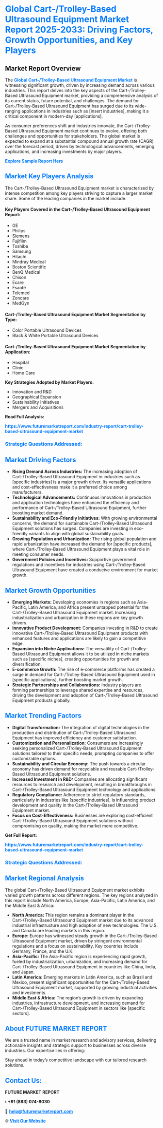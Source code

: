 <h1 style="color: #007BFF;">Global Cart-/Trolley-Based Ultrasound Equipment Market Report 2025-2033: Driving Factors, Growth Opportunities, and Key Players</h1>

<section id="overview">
<h2>Market Report Overview</h2>
<p>The <a href="https://www.futuremarketreport.com/industry-report/cart-trolley-based-ultrasound-equipment-market" style="color: #007BFF; text-decoration: none;"><strong>Global Cart-/Trolley-Based Ultrasound Equipment Market</strong></a> is witnessing significant growth, driven by increasing demand across various industries. This report delves into the key aspects of the Cart-/Trolley-Based Ultrasound Equipment market, providing a comprehensive analysis of its current status, future potential, and challenges. The demand for Cart-/Trolley-Based Ultrasound Equipment has surged due to its wide-ranging applications in industries such as [insert industries], making it a critical component in modern-day [applications].</p>
<p>As consumer preferences shift and industries innovate, the Cart-/Trolley-Based Ultrasound Equipment market continues to evolve, offering both challenges and opportunities for stakeholders. The global market is expected to expand at a substantial compound annual growth rate (CAGR) over the forecast period, driven by technological advancements, emerging applications, and increasing investments by major players.</p>
</section>

<section id="overview">
<p><a href="https://www.futuremarketreport.com/request-sample/reportId=43402" style="color: #007BFF; text-decoration: none;"><strong>Explore Sample Report Here</strong></a></p>
</section>

<section id="key-players">
<h2 style="color: #007BFF;">Market Key Players Analysis</h2>
<p>The Cart-/Trolley-Based Ultrasound Equipment market is characterized by intense competition among key players striving to capture a larger market share. Some of the leading companies in the market include:</p>
<h4>Key Players Covered in the Cart-/Trolley-Based Ultrasound Equipment Report:</h4>
<ul><li>GE</li><li>Philips</li><li>Siemens</li><li>Fujifilm</li><li>Toshiba</li><li>Samsung</li><li>Hitachi</li><li>Mindray Medical</li><li>Boston Scientific</li><li>BenQ Medical</li><li>Chison</li><li>Ecare</li><li>Esaote</li><li>Telemed</li><li>Zoncare</li><li>MedGyn</li></ul>
<h4>Cart-/Trolley-Based Ultrasound Equipment Market Segmentation by Type:</h4>
<ul><li>Color Portable Ultrasound Devices</li><li>Black &amp; White Portable Ultrasound Devices</li></ul>

<h4>Cart-/Trolley-Based Ultrasound Equipment Market Segmentation by Application:</h4>
<ul><li>Hospital</li><li>Clinic</li><li>Home Care</li></ul>
<p><strong>Key Strategies Adopted by Market Players:</strong></p>
<ul>
<li>Innovation and R&D</li>
<li>Geographical Expansion</li>
<li>Sustainability Initiatives</li>
<li>Mergers and Acquisitions</li>
</ul>
</section>

<section>
<p><strong>Read Full Analysis: </strong></p><a href="https://www.futuremarketreport.com/industry-report/cart-trolley-based-ultrasound-equipment-market" style="color: #007BFF; text-decoration: none;"><strong>https://www.futuremarketreport.com/industry-report/cart-trolley-based-ultrasound-equipment-market</strong></a>
<h3 style="color: #007BFF;">Strategic Questions Addressed:</h3>
</section>

<section id="driving-factors">
<h2 style="color: #007BFF;">Market Driving Factors</h2>
<ul>
<li><strong>Rising Demand Across Industries:</strong> The increasing adoption of Cart-/Trolley-Based Ultrasound Equipment in industries such as [specific industries] is a major growth driver. Its versatile applications and cost-effectiveness make it a preferred choice among manufacturers.</li>
<li><strong>Technological Advancements:</strong> Continuous innovations in production and application technologies have enhanced the efficiency and performance of Cart-/Trolley-Based Ultrasound Equipment, further boosting market demand.</li>
<li><strong>Sustainability and Eco-Friendly Initiatives:</strong> With growing environmental concerns, the demand for sustainable Cart-/Trolley-Based Ultrasound Equipment solutions has surged. Companies are investing in eco-friendly variants to align with global sustainability goals.</li>
<li><strong>Growing Population and Urbanization:</strong> The rising global population and rapid urbanization have increased the demand for [specific products], where Cart-/Trolley-Based Ultrasound Equipment plays a vital role in meeting consumer needs.</li>
<li><strong>Government Policies and Incentives:</strong> Supportive government regulations and incentives for industries using Cart-/Trolley-Based Ultrasound Equipment have created a conducive environment for market growth.</li>
</ul>
</section>

<section id="growth-opportunities">
<h2 style="color: #007BFF;">Market Growth Opportunities</h2>
<ul>
<li><strong>Emerging Markets:</strong> Developing economies in regions such as Asia-Pacific, Latin America, and Africa present untapped potential for the Cart-/Trolley-Based Ultrasound Equipment market. Increasing industrialization and urbanization in these regions are key growth drivers.</li>
<li><strong>Innovative Product Development:</strong> Companies investing in R&D to create innovative Cart-/Trolley-Based Ultrasound Equipment products with enhanced features and applications are likely to gain a competitive edge.</li>
<li><strong>Expansion into Niche Applications:</strong> The versatility of Cart-/Trolley-Based Ultrasound Equipment allows it to be utilized in niche markets such as [specific niches], creating opportunities for growth and diversification.</li>
<li><strong>E-commerce Growth:</strong> The rise of e-commerce platforms has created a surge in demand for Cart-/Trolley-Based Ultrasound Equipment used in [specific applications], further boosting market growth.</li>
<li><strong>Strategic Partnerships and Collaborations:</strong> Industry players are forming partnerships to leverage shared expertise and resources, driving the development and adoption of Cart-/Trolley-Based Ultrasound Equipment products globally.</li>
</ul>
</section>

<section id="trending-factors">
<h2 style="color: #007BFF;">Market Trending Factors</h2>
<ul>
<li><strong>Digital Transformation:</strong> The integration of digital technologies in the production and distribution of Cart-/Trolley-Based Ultrasound Equipment has improved efficiency and customer satisfaction.</li>
<li><strong>Customization and Personalization:</strong> Consumers are increasingly seeking personalized Cart-/Trolley-Based Ultrasound Equipment solutions tailored to their specific needs, prompting companies to offer customizable options.</li>
<li><strong>Sustainability and Circular Economy:</strong> The push towards a circular economy has driven demand for recyclable and reusable Cart-/Trolley-Based Ultrasound Equipment solutions.</li>
<li><strong>Increased Investment in R&D:</strong> Companies are allocating significant resources to research and development, resulting in breakthroughs in Cart-/Trolley-Based Ultrasound Equipment technology and applications.</li>
<li><strong>Regulatory Compliance:</strong> Adherence to strict regulatory standards, particularly in industries like [specific industries], is influencing product development and quality in the Cart-/Trolley-Based Ultrasound Equipment market.</li>
<li><strong>Focus on Cost-Effectiveness:</strong> Businesses are exploring cost-efficient Cart-/Trolley-Based Ultrasound Equipment solutions without compromising on quality, making the market more competitive.</li>
</ul>
</section>

<section>
<p><strong>Get Full Report: </strong></p><a href="https://www.futuremarketreport.com/industry-report/cart-trolley-based-ultrasound-equipment-market" style="color: #007BFF; text-decoration: none;"><strong>https://www.futuremarketreport.com/industry-report/cart-trolley-based-ultrasound-equipment-market</strong></a>
<h3 style="color: #007BFF;">Strategic Questions Addressed:</h3>
</section>


<section id="regional-analysis">
<h2 style="color: #007BFF;">Market Regional Analysis</h2>
<p>The global Cart-/Trolley-Based Ultrasound Equipment market exhibits varied growth patterns across different regions. The key regions analyzed in this report include North America, Europe, Asia-Pacific, Latin America, and the Middle East & Africa:</p>
<ul>
<li><strong>North America:</strong> This region remains a dominant player in the Cart-/Trolley-Based Ultrasound Equipment market due to its advanced industrial infrastructure and high adoption of new technologies. The U.S. and Canada are leading markets in this region.</li>
<li><strong>Europe:</strong> Europe has witnessed steady growth in the Cart-/Trolley-Based Ultrasound Equipment market, driven by stringent environmental regulations and a focus on sustainability. Key countries include Germany, France, and the U.K.</li>
<li><strong>Asia-Pacific:</strong> The Asia-Pacific region is experiencing rapid growth, fueled by industrialization, urbanization, and increasing demand for Cart-/Trolley-Based Ultrasound Equipment in countries like China, India, and Japan.</li>
<li><strong>Latin America:</strong> Emerging markets in Latin America, such as Brazil and Mexico, present significant opportunities for the Cart-/Trolley-Based Ultrasound Equipment market, supported by growing industrial activities and investments.</li>
<li><strong>Middle East & Africa:</strong> The region’s growth is driven by expanding industries, infrastructure development, and increasing demand for Cart-/Trolley-Based Ultrasound Equipment in sectors like [specific sectors].</li>
</ul>
</section>

<footer>
<h2 style="color: #007BFF;">About FUTURE MARKET REPORT</h2>
<p>We are a trusted name in market research and advisory services, delivering actionable insights and strategic support to businesses across diverse industries. Our expertise lies in offering:</p>

<p>Stay ahead in today’s competitive landscape with our tailored research solutions.</p>

<h2 style="color: #007BFF;">Contact Us:</h2>
<p><strong>FUTURE MARKET REPORT</strong></p>
<p>📞 <strong>+91 (883) 074-8030</strong></p>
<p>📧 <strong><a href="mailto:help@futuremarketreport.com" style="color: #007BFF;">help@futuremarketreport.com</a></strong></p>
<p>🌐 <strong><a href="https://www.futuremarketreport.com/" style="color: #007BFF;">Visit Our Website</a></strong></p>
</footer>